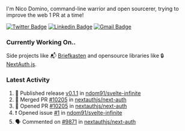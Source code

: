 
I'm Nico Domino, command-line warrior and open sourcerer, trying to improve the web 1 PR at a time!

[![Twitter Badge](https://img.shields.io/badge/-@ndom91-1ca0f1?style=flat-square&labelColor=1ca0f1&logo=twitter&logoColor=white&link=https://twitter.com/ndom91)](https://twitter.com/ndom91) [![Linkedin Badge](https://img.shields.io/badge/-ndom91-blue?style=flat-square&logo=Linkedin&logoColor=white&link=https://www.linkedin.com/in/ndom91/)](https://www.linkedin.com/in/ndom91/) [![Gmail Badge](https://img.shields.io/badge/-yo@ndo.dev-c14438?style=flat-square&logo=mail.ru&logoColor=white&link=mailto:yo@ndo.dev)](mailto:yo@ndo.dev)

### Currently Working On..

Side projects like 📬 [Briefkasten](https://briefkastenhq.com) and opensource libraries like 🔒 [NextAuth.js](https://github.com/nextauthjs/next-auth).

<!--START_SECTION_PROFILE_VIEWS:readme-info-->
<!--END_SECTION_PROFILE_VIEWS:readme-info-->

<!--START_SECTION_DAILY_COMMIT:readme-info-->
<!--END_SECTION_DAILY_COMMIT:readme-info-->

<!--START_SECTION_WEEKLY_COMMIT:readme-info-->
<!--END_SECTION_WEEKLY_COMMIT:readme-info-->

### Latest Activity

<!--START_SECTION:activity-->
1. 🚀 Published release [v0.1.1](https://github.com/ndom91/svelte-infinite/releases/tag/v0.1.1) in [ndom91/svelte-infinite](https://github.com/ndom91/svelte-infinite)
2. 🎉 Merged PR [#10205](https://github.com/nextauthjs/next-auth/pull/10205) in [nextauthjs/next-auth](https://github.com/nextauthjs/next-auth)
3. 💪 Opened PR [#10205](https://github.com/nextauthjs/next-auth/pull/10205) in [nextauthjs/next-auth](https://github.com/nextauthjs/next-auth)
4. ❗ Opened issue [#1](https://github.com/ndom91/svelte-infinite/issues/1) in [ndom91/svelte-infinite](https://github.com/ndom91/svelte-infinite)
5. 🗣 Commented on [#9871](https://github.com/nextauthjs/next-auth/pull/9871#issuecomment-1975187056) in [nextauthjs/next-auth](https://github.com/nextauthjs/next-auth)
<!--END_SECTION:activity-->
